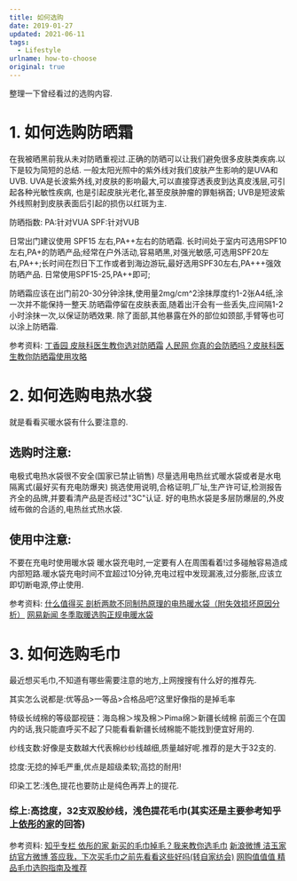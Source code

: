 ```yaml
---
title: 如何选购
date: 2019-01-27
updated: 2021-06-11
tags:
  - Lifestyle
urlname: how-to-choose
original: true
---
```

整理一下曾经看过的选购内容.
<!--more-->

# 1. 如何选购防晒霜
在我被晒黑前我从未对防晒重视过.正确的防晒可以让我们避免很多皮肤类疾病.以下是较为简短的总结.
一般太阳光照中的紫外线对我们皮肤产生影响的是UVA和UVB.
UVA是长波紫外线,对皮肤的影响最大,可以直接穿透表皮到达真皮浅层,可引起各种光敏性疾病,
也是引起皮肤光老化,甚至皮肤肿瘤的罪魁祸首;
UVB是短波紫外线照射到皮肤表面后引起的损伤以红斑为主.

防晒指数:
PA:针对VUA
SPF:针对VUB

日常出门建议使用 SPF15 左右,PA++左右的防晒霜. 
长时间处于室内可选用SPF10左右,PA+的防晒产品;经常在户外活动,容易晒黑,对强光敏感,可选用SPF20左右,PA++;长时间在烈日下工作或者到海边游玩,最好选用SPF30左右,PA+++强效防晒产品.
日常使用SPF15-25,PA++即可;

防晒霜应该在出门前20-30分钟涂抹,使用量2mg/cm^2涂抹厚度约1-2张A4纸,涂一次并不能保持一整天.防晒霜停留在皮肤表面,随着出汗会有一些丢失,应间隔1-2小时涂抹一次,以保证防晒效果.
除了面部,其他暴露在外的部位如颈部,手臂等也可以涂上防晒霜.

参考资料:
[丁香园 皮肤科医生教你选对防晒霜](https://dxy.com/column/2773)
[人民网 你真的会防晒吗？皮肤科医生教你防晒霜使用攻略](http://health.people.com.cn/n1/2017/0727/c14739-29430978.html)
		
# 2. 如何选购电热水袋
就是看看买暖水袋有什么要注意的.

## 选购时注意:
电极式电热水袋很不安全(国家已禁止销售)
尽量选用电热丝式暖水袋或者是水电隔离式(最好买有充电防爆夹)
挑选使用说明,合格证明,厂址,生产许可证,检测报告齐全的品牌,并要看清产品是否经过"3C"认证.
好的电热水袋是多层防爆层的,外皮绒布做的合适的,电热丝式热水袋.
## 使用中注意:
不要在充电时使用暖水袋
暖水袋充电时,一定要有人在周围看着!过多碰触容易造成内部短路.暖水袋充电时间不宜超过10分钟,充电过程中发现漏液,过分膨胀,应该立即切断电源,停止使用.

参考资料:
[什么值得买 剖析两款不同制热原理的电热暖水袋（附失效损坏原因分析）](https://post.smzdm.com/p/425235/)
[网易新闻 冬季取暖选购正规电暖水袋](http://news.163.com/14/1204/03/ACJDPRIA00014Q4P.html)

# 3. 如何选购毛巾
最近想买毛巾,不知道有哪些需要注意的地方,上网搜搜有什么好的推荐先.

其实怎么说都是:优等品>一等品>合格品吧?这里好像指的是掉毛率

特级长绒棉的等级鄙视链：海岛棉＞埃及棉＞Pima绵＞新疆长绒棉
前面三个在国内的话,我只能直呼买不起了只能看看新疆长绒棉能不能找到便宜好用的.

纱线支数:好像是支数越大代表棉纱纱线越细,质量越好呢.推荐的是大于32支的.

捻度:无捻的掉毛严重,优点是超级柔软;高捻的耐用!

印染工艺:浅色,提花也要防止是纯色再弄上的提花.

### 综上:高捻度，32支双股纱线，浅色提花毛巾(其实还是主要参考知乎上[依彤的家](https://zhuanlan.zhihu.com/p/51099760)的回答)

参考资料:
[知乎专栏 依彤的家 新买的毛巾掉毛？我来教你选毛巾](https://zhuanlan.zhihu.com/p/51099760)
[新浪微博 洁玉家纺官方微博 答应我，下次买毛巾之前先看看这些好吗(转自家纺会)](http://blog.sina.com.cn/s/blog_d06e541c0102wtmo.html)
[网购值值值 精品毛巾选购指南及推荐](https://zhizhizhi.com/a/yj3r/)
